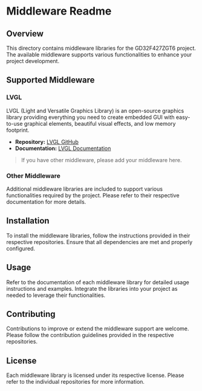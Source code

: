 # Middleware Readme

## Overview

This directory contains middleware libraries for the GD32F427ZGT6 project. The available middleware supports various functionalities to enhance your project development.

## Supported Middleware

### LVGL

LVGL (Light and Versatile Graphics Library) is an open-source graphics library providing everything you need to create embedded GUI with easy-to-use graphical elements, beautiful visual effects, and low memory footprint.

- **Repository:** [LVGL GitHub](https://github.com/lvgl/lvgl)
- **Documentation:** [LVGL Documentation](https://docs.lvgl.io/)

> If you have other middleware, please add your middleware here.

### Other Middleware

Additional middleware libraries are included to support various functionalities required by the project. Please refer to their respective documentation for more details.

## Installation

To install the middleware libraries, follow the instructions provided in their respective repositories. Ensure that all dependencies are met and properly configured.

## Usage

Refer to the documentation of each middleware library for detailed usage instructions and examples. Integrate the libraries into your project as needed to leverage their functionalities.

## Contributing

Contributions to improve or extend the middleware support are welcome. Please follow the contribution guidelines provided in the respective repositories.

## License

Each middleware library is licensed under its respective license. Please refer to the individual repositories for more information.
